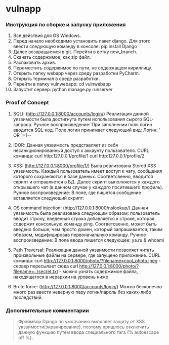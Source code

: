 # vulnapp
### Инструкция по сборке и запуску приложения
1. Все действия для OS Windows.
2. Перед начало необходимо установить пакет django. Для этого ввести следующую команду в консоле: pip install Django
3. Далее возвращаемся в git. Перейти в ветку new_branch.
4. Скачать содержимое, как zip файл.
5. Распаковать архив.
6. Переместить содержимое по пути, не содержащем кириллицу.
7. Открыть папку webapp через среду разработки PyCharm.
8. Открыть терминал в среде разработки.
9. Перейти в папку vulnwebapp: cd vulnwebapp
10. Запустит сервер: python manage.py runserver


### Proof of Concept
1. SQLI: (http://127.0.0.1:8000/accounts/login/)
Реализация данной уязвимости была достигнута путем использования сырого SQL-запроса.
Ручное воспроизведение:
При заполнении поля логин вводится SQL-код. Поле логин принимает следующий вид:
Логин: ' OR 1=1--

2. IDOR:
Данная уязвимость представляет из себя несанкционированный доступ к аккаунту пользователя.
CURL команда:
curl http:127.0.0.1/profile/1
curl http:127.0.0.1/profile/2

3. XSS: (http://127.0.0.1:8000/profile/1/)
Была реализована Stored XSS уязвимость. Каждый пользователь имеет доступ к чату, сообщения которого сохраняются в базе данных. Соответсвенно, вводится скрипт и отправляется в БД. Далее скрипт выполняется у каждого открывшего чат (в данном случае у каждого поситившего профиль).
Ручное воспроизведение:
В поле, где пишется сообщение вставляется следующий скрипт:
<script>alert(1)</script>

4. OS command injection: (http://127.0.0.1:8000/nslookup/)
Данная уязвимость была реализована следующим образом: пользователь вводит строку, введенная строка добавляется к строке, которая содержит консольную команду ping. Соответсвенно, может быть введено больше, чем просто домен, который запрашивается, таким образом, модифицировав первоначальную команду.
Ручное воспроизведение:
В поле ввода пишется следующее:
ya.ru & whoami

5. Path Traversal:
Реализация данной уязвимости позволяет читать произвольные файлы на сервере, где запущено приложение.
СURL команда:
curl http://127.0.0.1:8000/photo/?filename=cool_photo.jpeg - сервер пересылает сюда
curl http://127.0.0.1:8000/photo/?filename=../secret.txt - можно узнать содержимое файла, находящегося в иерархии на уровень ниже

7. Brute force: (http://127.0.0.1:8000/accounts/login/)
Можно бесконечно много раз ввести неверную пару логин/пароль без каких-либо последствий.

### Дополнительные комментарии
> Фрэймвор Django по умолчанию выполяет защиту от XSS уязвимости(экранирование), поэтому пришлось отключить данную функцию путем ввода специального тэга {% autoescape off %}.
